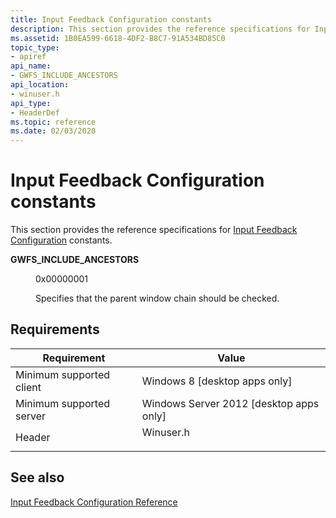 ```yaml
---
title: Input Feedback Configuration constants
description: This section provides the reference specifications for Input Feedback Configuration constants.
ms.assetid: 1B0EA599-6618-4DF2-B8C7-91A534BD85C0
topic_type:
- apiref
api_name:
- GWFS_INCLUDE_ANCESTORS
api_location:
- winuser.h
api_type:
- HeaderDef
ms.topic: reference
ms.date: 02/03/2020
---
```


# Input Feedback Configuration constants

This section provides the reference specifications for [Input Feedback Configuration](input-feedback-configuration-portal.md) constants.

<dl> <dt>

<span id="GWFS_INCLUDE_ANCESTORS"></span><span id="gwfs_include_ancestors"></span>**GWFS\_INCLUDE\_ANCESTORS**
</dt> <dd> <dl> <dt>

0x00000001
</dt> <dt>



Specifies that the parent window chain should be checked.


</dt> </dl> </dd> </dl>

## Requirements



| Requirement | Value |
|-------------------------------------|--------------------------------------------------------------------------------------|
| Minimum supported client<br/> | Windows 8 \[desktop apps only\]<br/>                                           |
| Minimum supported server<br/> | Windows Server 2012 \[desktop apps only\]<br/>                                 |
| Header<br/>                   | <dl> <dt>Winuser.h</dt> </dl> |



## See also

<dl> <dt>

[Input Feedback Configuration Reference](input-feedback-configuration-reference.md)
</dt> </dl>

 

 





